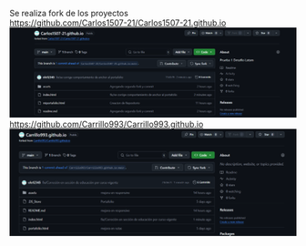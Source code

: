 Se realiza fork de los proyectos
<br>
https://github.com/Carlos1507-21/Carlos1507-21.github.io
<img src="./assets/images/fork-1-commit.png" alt="Imagen que demuestra que se realizó un commit al fork de Carlos1507-21.github.io">
https://github.com/Carrillo993/Carrillo993.github.io
<img src="./assets/images/fork-2-commit.png" alt="Imagen que demuestra que se realizó un commit al fork de Carrillo993.github.io">